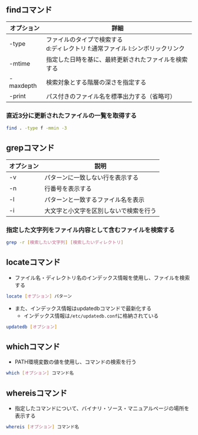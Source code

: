 
## findコマンド

|オプション|詳細|
|-|-|
|-type|ファイルのタイプで検索する<br>d:ディレクトリ f:通常ファイル l:シンボリックリンク|
|-mtime|指定した日時を基に、最終更新されたファイルを検索する|
|-maxdepth|検索対象とする階層の深さを指定する|
|-print|パス付きのファイル名を標準出力する（省略可）|


### 直近3分に更新されたファイルの一覧を取得する

``` sh
find . -type f -mmin -3
```


## grepコマンド

|オプション|説明|
|-|-|
|-v|パターンに一致しない行を表示する|
|-n|行番号を表示する|
|-l|パターンと一致するファイル名を表示|
|-i|大文字と小文字を区別しないで検索を行う|

### 指定した文字列をファイル内容として含むファイルを検索する

``` sh
grep -r [検索したい文字列] [検索したいディレクトリ]
```

## locateコマンド

- ファイル名・ディレクトリ名のインデックス情報を使用し、ファイルを検索する

``` sh
locate [オプション] パターン
```

- また、インデックス情報はupdatedbコマンドで最新化する
  - インデックス情報は`/etc/updatedb.conf`に格納されている

``` sh
updatedb [オプション]
```

## whichコマンド

- PATH環境変数の値を使用し、コマンドの検索を行う

``` sh
which [オプション] コマンド名
```

## whereisコマンド

- 指定したコマンドについて、バイナリ・ソース・マニュアルページの場所を表示する

``` sh
whereis [オプション] コマンド名
```
